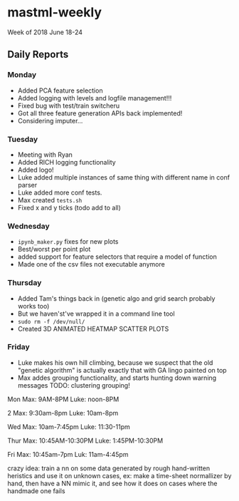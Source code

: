 # mastml-weekly

Week of 2018 June 18-24

## Daily Reports

### Monday

+ Added PCA feature selection
+ Added logging with levels and logfile management!!!
+ Fixed bug with test/train switcheru
+ Got all three feature generation APIs back implemented!
+ Considering imputer...



### Tuesday

+ Meeting with Ryan
+ Added RICH logging functionality
+ Added logo!
+ Luke added multiple instances of same thing with different name in conf parser
+ Luke added more conf tests.
+ Max created `tests.sh`
+ Fixed x and y ticks (todo add to all)

### Wednesday

+ `ipynb_maker.py` fixes for new plots
+ Best/worst per point plot
+ added support for feature selectors that require a model of function
+ Made one of the csv files not executable anymore

### Thursday

+ Added Tam's things back in (genetic algo and grid search probably works too)
+ But we haven'st've wrapped it in a command line tool
+ `sudo rm -f /dev/null/`
+ Created 3D ANIMATED HEATMAP SCATTER PLOTS

### Friday

+ Luke makes his own hill climbing, because we suspect that the old "genetic algorithm" is actually exactly that with GA lingo painted on top
+ Max addes grouping functionality, and starts hunting down warning messages
TODO: clustering grouping!

Mon
Max: 9AM-8PM
Luke: noon-8PM

2
Max: 9:30am-8pm
Luke: 10am-8pm

Wed
Max: 10am-7:45pm
Luke: 11:30-11pm

Thur
Max: 10:45AM-10:30PM
Luke: 1:45PM-10:30PM

Fri
Max: 10:45am-7pm
Luk: 11am-4:45pm

crazy idea: train a nn on some data generated by rough hand-written heristics and use it on unknown cases,
ex: make a time-sheet normallizer by hand, then have a NN mimic it, and see how it does on cases where the handmade one fails


